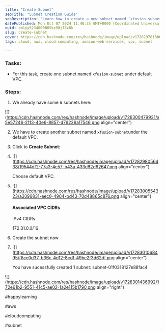 ```yaml
---
title: "Create Subnet"
seoTitle: "Subnet Creation Guide"
seoDescription: "Learn how to create a new subnet named `xfusion-subnet` under the default VPC in cloud computing"
datePublished: Mon Oct 07 2024 11:46:25 GMT+0000 (Coordinated Universal Time)
cuid: cm1yy5234000809kx90jf8z6k
slug: create-subnet
cover: https://cdn.hashnode.com/res/hashnode/image/upload/v1728297813062/cad34982-8682-4dea-b633-b75d270b64ca.png
tags: cloud, aws, cloud-computing, amazon-web-services, vpc, subnet

---
```


### Tasks:

* For this task, create one subnet named `xfusion-subnet` under default VPC.
    

### Steps:

1. We already have some 6 subnets here:
    

![](https://cdn.hashnode.com/res/hashnode/image/upload/v1728300479931/a5e57246-2113-40e6-8857-d76239a17546.png align="center")

2. We have to create another subnet named `xfusion-subnet`under the default VPC.
    
3. Click to **Create Subnet**:
    
4. ![](https://cdn.hashnode.com/res/hashnode/image/upload/v1728298056438/19544df2-77a3-4c57-b43a-433d82d62647.png align="center")
    
    Choose default VPC.
    
5. ![](https://cdn.hashnode.com/res/hashnode/image/upload/v1728300554323/a3096831-eec0-4904-bd43-70d48865c876.png align="center")
    
    #### Associated VPC CIDRs
    
    IPv4 CIDRs
    
    172.31.0.0/16
    
6. Create the subnet now
    
7. ![](https://cdn.hashnode.com/res/hashnode/image/upload/v1728301068495/f8ce0d37-b36c-4d12-8cdf-49be2f3d62df.png align="center")
    
    You have sucessfully created 1 subnet: subnet-01f0318127e88fac4
    

![](https://cdn.hashnode.com/res/hashnode/image/upload/v1728301436992/172e61b2-9551-41c5-ae02-1a2e115b1790.png align="right")

#happylearning

#aws

#cloudcomputing

#subnet